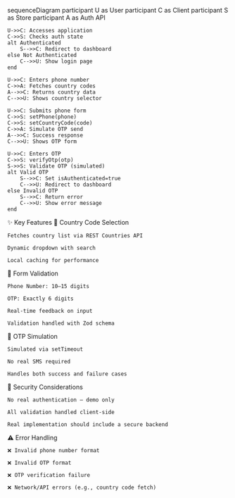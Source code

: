 sequenceDiagram
participant U as User
participant C as Client
participant S as Store
participant A as Auth API

    U->>C: Accesses application
    C->>S: Checks auth state
    alt Authenticated
        S-->>C: Redirect to dashboard
    else Not Authenticated
        C-->>U: Show login page
    end

    U->>C: Enters phone number
    C->>A: Fetches country codes
    A-->>C: Returns country data
    C-->>U: Shows country selector

    U->>C: Submits phone form
    C->>S: setPhone(phone)
    C->>S: setCountryCode(code)
    C->>A: Simulate OTP send
    A-->>C: Success response
    C-->>U: Shows OTP form

    U->>C: Enters OTP
    C->>S: verifyOtp(otp)
    S->>S: Validate OTP (simulated)
    alt Valid OTP
        S-->>C: Set isAuthenticated=true
        C-->>U: Redirect to dashboard
    else Invalid OTP
        S-->>C: Return error
        C-->>U: Show error message
    end

✨ Key Features
📍 Country Code Selection

    Fetches country list via REST Countries API

    Dynamic dropdown with search

    Local caching for performance

🧾 Form Validation

    Phone Number: 10–15 digits

    OTP: Exactly 6 digits

    Real-time feedback on input

    Validation handled with Zod schema

🧪 OTP Simulation

    Simulated via setTimeout

    No real SMS required

    Handles both success and failure cases

🔐 Security Considerations

    No real authentication — demo only

    All validation handled client-side

    Real implementation should include a secure backend

⚠️ Error Handling

    ❌ Invalid phone number format

    ❌ Invalid OTP format

    ❌ OTP verification failure

    ❌ Network/API errors (e.g., country code fetch)
